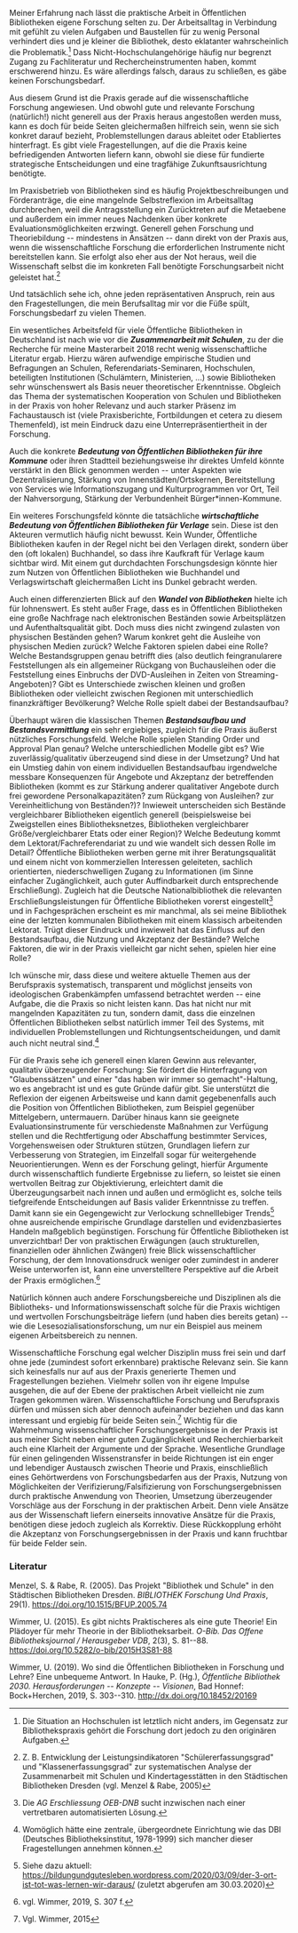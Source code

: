 Meiner Erfahrung nach lässt die praktische Arbeit in Öffentlichen
Bibliotheken eigene Forschung selten zu. Der Arbeitsalltag in Verbindung
mit gefühlt zu vielen Aufgaben und Baustellen für zu wenig Personal
verhindert dies und je kleiner die Bibliothek, desto eklatanter
wahrscheinlich die Problematik.[^1] Dass Nicht-Hochschulangehörige
häufig nur begrenzt Zugang zu Fachliteratur und Rechercheinstrumenten
haben, kommt erschwerend hinzu. Es wäre allerdings falsch, daraus zu
schließen, es gäbe keinen Forschungsbedarf.

Aus diesem Grund ist die Praxis gerade auf die wissenschaftliche
Forschung angewiesen. Und obwohl gute und relevante Forschung
(natürlich!) nicht generell aus der Praxis heraus angestoßen werden
muss, kann es doch für beide Seiten gleichermaßen hilfreich sein, wenn
sie sich konkret darauf bezieht, Problemstellungen daraus ableitet oder
Etabliertes hinterfragt. Es gibt viele Fragestellungen, auf die die
Praxis keine befriedigenden Antworten liefern kann, obwohl sie diese für
fundierte strategische Entscheidungen und eine tragfähige
Zukunftsausrichtung benötigte.

Im Praxisbetrieb von Bibliotheken sind es häufig Projektbeschreibungen
und Förderanträge, die eine mangelnde Selbstreflexion im Arbeitsalltag
durchbrechen, weil die Antragsstellung ein Zurücktreten auf die
Metaebene und außerdem ein immer neues Nachdenken über konkrete
Evaluationsmöglichkeiten erzwingt. Generell gehen Forschung und
Theoriebildung -- mindestens in Ansätzen -- dann direkt von der Praxis
aus, wenn die wissenschaftliche Forschung die erforderlichen Instrumente
nicht bereitstellen kann. Sie erfolgt also eher aus der Not heraus, weil
die Wissenschaft selbst die im konkreten Fall benötigte Forschungsarbeit
nicht geleistet hat.[^2]

Und tatsächlich sehe ich, ohne jeden repräsentativen Anspruch, rein aus
den Fragestellungen, die mein Berufsalltag mir vor die Füße spült,
Forschungsbedarf zu vielen Themen.

Ein wesentliches Arbeitsfeld für viele Öffentliche Bibliotheken in
Deutschland ist nach wie vor die ***Zusammenarbeit mit Schulen***, zu
der die Recherche für meine Masterarbeit 2018 recht wenig
wissenschaftliche Literatur ergab. Hierzu wären aufwendige empirische
Studien und Befragungen an Schulen, Referendariats-Seminaren,
Hochschulen, beteiligten Institutionen (Schulämtern, Ministerien, ...)
sowie Bibliotheken sehr wünschenswert als Basis neuer theoretischer
Erkenntnisse. Obgleich das Thema der systematischen Kooperation von
Schulen und Bibliotheken in der Praxis von hoher Relevanz und auch
starker Präsenz im Fachaustausch ist (viele Praxisberichte,
Fortbildungen et cetera zu diesem Themenfeld), ist mein Eindruck dazu
eine Unterrepräsentiertheit in der Forschung.

Auch die konkrete ***Bedeutung von Öffentlichen Bibliotheken für ihre
Kommune*** oder ihren Stadtteil beziehungsweise ihr direktes Umfeld
könnte verstärkt in den Blick genommen werden -- unter Aspekten wie
Dezentralisierung, Stärkung von Innenstädten/Ortskernen, Bereitstellung
von Services wie Informationszugang und Kulturprogrammen vor Ort, Teil
der Nahversorgung, Stärkung der Verbundenheit Bürger\*innen-Kommune.

Ein weiteres Forschungsfeld könnte die tatsächliche ***wirtschaftliche
Bedeutung von Öffentlichen Bibliotheken für Verlage*** sein. Diese ist
den Akteuren vermutlich häufig nicht bewusst. Kein Wunder, Öffentliche
Bibliotheken kaufen in der Regel nicht bei den Verlagen direkt, sondern
über den (oft lokalen) Buchhandel, so dass ihre Kaufkraft für Verlage
kaum sichtbar wird. Mit einem gut durchdachten Forschungsdesign könnte
hier zum Nutzen von Öffentlichen Bibliotheken wie Buchhandel und
Verlagswirtschaft gleichermaßen Licht ins Dunkel gebracht werden.

Auch einen differenzierten Blick auf den ***Wandel von Bibliotheken***
hielte ich für lohnenswert. Es steht außer Frage, dass es in
Öffentlichen Bibliotheken eine große Nachfrage nach elektronischen
Beständen sowie Arbeitsplätzen und Aufenthaltsqualität gibt. Doch muss
dies nicht zwingend zulasten von physischen Beständen gehen? Warum
konkret geht die Ausleihe von physischen Medien zurück? Welche Faktoren
spielen dabei eine Rolle? Welche Bestandsgruppen genau betrifft dies
(also deutlich feingranularere Feststellungen als ein allgemeiner
Rückgang von Buchausleihen oder die Feststellung eines Einbruchs der
DVD-Ausleihen in Zeiten von Streaming-Angeboten)? Gibt es Unterschiede
zwischen kleinen und großen Bibliotheken oder vielleicht zwischen
Regionen mit unterschiedlich finanzkräftiger Bevölkerung? Welche Rolle
spielt dabei der Bestandsaufbau?

Überhaupt wären die klassischen Themen ***Bestandsaufbau und
Bestandsvermittlung*** ein sehr ergiebiges, zugleich für die Praxis
äußerst nützliches Forschungsfeld. Welche Rolle spielen Standing Order
und Approval Plan genau? Welche unterschiedlichen Modelle gibt es? Wie
zuverlässig/qualitativ überzeugend sind diese in der Umsetzung? Und hat
ein Umstieg dahin von einem individuellen Bestandsaufbau irgendwelche
messbare Konsequenzen für Angebote und Akzeptanz der betreffenden
Bibliotheken (kommt es zur Stärkung anderer qualitativer Angebote durch
frei gewordene Personalkapazitäten? zum Rückgang von Ausleihen? zur
Vereinheitlichung von Beständen?)? Inwieweit unterscheiden sich Bestände
vergleichbarer Bibliotheken eigentlich generell (beispielsweise bei
Zweigstellen eines Bibliotheksnetzes, Bibliotheken vergleichbarer
Größe/vergleichbarer Etats oder einer Region)? Welche Bedeutung kommt
dem Lektorat/Fachreferendariat zu und wie wandelt sich dessen Rolle im
Detail? Öffentliche Bibliotheken werben gerne mit ihrer
Beratungsqualität und einem nicht von kommerziellen Interessen
geleiteten, sachlich orientierten, niederschwelligen Zugang zu
Informationen (im Sinne einfacher Zugänglichkeit, auch guter
Auffindbarkeit durch entsprechende Erschließung). Zugleich hat die
Deutsche Nationalbibliothek die relevanten Erschließungsleistungen für
Öffentliche Bibliotheken vorerst eingestellt[^3] und in Fachgesprächen
erscheint es mir manchmal, als sei meine Bibliothek eine der letzten
kommunalen Bibliotheken mit einem klassisch arbeitenden Lektorat. Trügt
dieser Eindruck und inwieweit hat das Einfluss auf den Bestandsaufbau,
die Nutzung und Akzeptanz der Bestände? Welche Faktoren, die wir in der
Praxis vielleicht gar nicht sehen, spielen hier eine Rolle?

Ich wünsche mir, dass diese und weitere aktuelle Themen aus der
Berufspraxis systematisch, transparent und möglichst jenseits von
ideologischen Grabenkämpfen umfassend betrachtet werden -- eine Aufgabe,
die die Praxis so nicht leisten kann. Das hat nicht nur mit mangelnden
Kapazitäten zu tun, sondern damit, dass die einzelnen Öffentlichen
Bibliotheken selbst natürlich immer Teil des Systems, mit individuellen
Problemstellungen und Richtungsentscheidungen, und damit auch nicht
neutral sind.[^4]

Für die Praxis sehe ich generell einen klaren Gewinn aus relevanter,
qualitativ überzeugender Forschung: Sie fördert die Hinterfragung von
"Glaubenssätzen" und einer "das haben wir immer so gemacht"-Haltung, wo
es angebracht ist und es gute Gründe dafür gibt. Sie unterstützt die
Reflexion der eigenen Arbeitsweise und kann damit gegebenenfalls auch
die Position von Öffentlichen Bibliotheken, zum Beispiel gegenüber
Mittelgebern, untermauern. Darüber hinaus kann sie geeignete
Evaluationsinstrumente für verschiedenste Maßnahmen zur Verfügung
stellen und die Rechtfertigung oder Abschaffung bestimmter Services,
Vorgehensweisen oder Strukturen stützen, Grundlagen liefern zur
Verbesserung von Strategien, im Einzelfall sogar für weitergehende
Neuorientierungen. Wenn es der Forschung gelingt, hierfür Argumente
durch wissenschaftlich fundierte Ergebnisse zu liefern, so leistet sie
einen wertvollen Beitrag zur Objektivierung, erleichtert damit die
Überzeugungsarbeit nach innen und außen und ermöglicht es, solche teils
tiefgreifende Entscheidungen auf Basis valider Erkenntnisse zu treffen.
Damit kann sie ein Gegengewicht zur Verlockung schnelllebiger Trends[^5]
ohne ausreichende empirische Grundlage darstellen und evidenzbasiertes
Handeln maßgeblich begünstigen. Forschung für Öffentliche Bibliotheken
ist unverzichtbar! Der von praktischen Erwägungen (auch strukturellen,
finanziellen oder ähnlichen Zwängen) freie Blick wissenschaftlicher
Forschung, der dem Innovationsdruck weniger oder zumindest in anderer
Weise unterworfen ist, kann eine unverstelltere Perspektive auf die
Arbeit der Praxis ermöglichen.[^6]

Natürlich können auch andere Forschungsbereiche und Disziplinen als die
Bibliotheks- und Informationswissenschaft solche für die Praxis
wichtigen und wertvollen Forschungsbeiträge liefern (und haben dies
bereits getan) -- wie die Lesesozialisationsforschung, um nur ein
Beispiel aus meinem eigenen Arbeitsbereich zu nennen.

Wissenschaftliche Forschung egal welcher Disziplin muss frei sein und
darf ohne jede (zumindest sofort erkennbare) praktische Relevanz sein.
Sie kann sich keinesfalls nur auf aus der Praxis generierte Themen und
Fragestellungen beziehen. Vielmehr sollen von ihr eigene Impulse
ausgehen, die auf der Ebene der praktischen Arbeit vielleicht nie zum
Tragen gekommen wären. Wissenschaftliche Forschung und Berufspraxis
dürfen und müssen sich aber dennoch aufeinander beziehen und das kann
interessant und ergiebig für beide Seiten sein.[^7] Wichtig für die
Wahrnehmung wissenschaftlicher Forschungsergebnisse in der Praxis ist
aus meiner Sicht neben einer guten Zugänglichkeit und Recherchierbarkeit
auch eine Klarheit der Argumente und der Sprache. Wesentliche Grundlage
für einen gelingenden Wissenstransfer in beide Richtungen ist ein enger
und lebendiger Austausch zwischen Theorie und Praxis, einschließlich
eines Gehörtwerdens von Forschungsbedarfen aus der Praxis, Nutzung von
Möglichkeiten der Verifizierung/Falsifizierung von Forschungsergebnissen
durch praktische Anwendung von Theorien, Umsetzung überzeugender
Vorschläge aus der Forschung in der praktischen Arbeit. Denn viele
Ansätze aus der Wissenschaft liefern einerseits innovative Ansätze für
die Praxis, benötigen diese jedoch zugleich als Korrektiv. Diese
Rückkopplung erhöht die Akzeptanz von Forschungsergebnissen in der
Praxis und kann fruchtbar für beide Felder sein.

### Literatur

Menzel, S. & Rabe, R. (2005). Das Projekt "Bibliothek und Schule" in den
Städtischen Bibliotheken Dresden. *BIBLIOTHEK Forschung Und Praxis*,
29(1). <https://doi.org/10.1515/BFUP.2005.74>

Wimmer, U. (2015). Es gibt nichts Praktischeres als eine gute Theorie!
Ein Plädoyer für mehr Theorie in der Bibliotheksarbeit. *O-Bib. Das
Offene Bibliotheksjournal / Herausgeber VDB*, 2(3), S. 81--88.
<https://doi.org/10.5282/o-bib/2015H3S81-88>

Wimmer, U. (2019). Wo sind die Öffentlichen Bibliotheken in Forschung
und Lehre? Eine unbequeme Antwort. In Hauke, P. (Hg.), *Öffentliche
Bibliothek 2030. Herausforderungen -- Konzepte -- Visionen*, Bad Honnef:
Bock+Herchen, 2019, S. 303--310. <http://dx.doi.org/10.18452/20169>

[^1]: Die Situation an Hochschulen ist letztlich nicht anders, im
    Gegensatz zur Bibliothekspraxis gehört die Forschung dort jedoch zu
    den originären Aufgaben.

[^2]: Z. B. Entwicklung der Leistungsindikatoren "Schülererfassungsgrad"
    und "Klassenerfassungsgrad" zur systematischen Analyse der
    Zusammenarbeit mit Schulen und Kindertagesstätten in den Städtischen
    Bibliotheken Dresden (vgl. Menzel & Rabe, 2005)

[^3]: Die *AG Erschliessung OEB-DNB* sucht inzwischen nach einer
    vertretbaren automatisierten Lösung.

[^4]: Womöglich hätte eine zentrale, übergeordnete Einrichtung wie das
    DBI (Deutsches Bibliotheksinstitut, 1978-1999) sich mancher dieser
    Fragestellungen annehmen können.

[^5]: Siehe dazu aktuell:
    <https://bildungundgutesleben.wordpress.com/2020/03/09/der-3-ort-ist-tot-was-lernen-wir-daraus/>
    (zuletzt abgerufen am 30.03.2020)

[^6]: vgl. Wimmer, 2019, S. 307 f.

[^7]: Vgl. Wimmer, 2015

